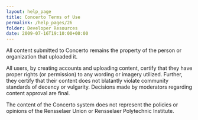 ```yaml
---
layout: help_page
title: Concerto Terms of Use
permalink: /help_pages/26
folder: Developer Resources
date: 2009-07-16T19:10:00+00:00
---
```


All content submitted to Concerto remains the property of the person or organization that uploaded it.

All users, by creating accounts and uploading content, certify that they have proper rights (or permission) to any wording or imagery utilized. Further, they certify that their content does not blatantly violate community standards of decency or vulgarity. Decisions made by moderators regarding content approval are final.

The content of the Concerto system does not represent the policies or opinions of the Rensselaer Union or Rensselaer Polytechnic Institute.